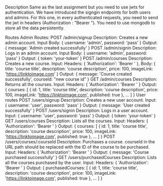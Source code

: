 Description
Same as the last assignment but you need to use jwts for authentication. We have introduced the signgin endpoints for both users and admins. For this one, in every authenticated requests, you need to send the jwt in headers (Authorization : "Bearer "). You need to use mongodb to store all the data persistently.

Routes
Admin Routes:
POST /admin/signup Description: Creates a new admin account. Input Body: { username: 'admin', password: 'pass' } Output: { message: 'Admin created successfully' }
POST /admin/signin Description: Logs in an admin account. Input Body: { username: 'admin', password: 'pass' } Output: { token: 'your-token' }
POST /admin/courses Description: Creates a new course. Input: Headers: { 'Authorization': 'Bearer ' }, Body: { title: 'course title', description: 'course description', price: 100, imageLink: 'https://linktoimage.com' } Output: { message: 'Course created successfully', courseId: "new course id" }
GET /admin/courses Description: Returns all the courses. Input: Headers: { 'Authorization': 'Bearer ' } Output: { courses: [ { id: 1, title: 'course title', description: 'course description', price: 100, imageLink: 'https://linktoimage.com', published: true }, ... ] }
User routes
POST /users/signup Description: Creates a new user account. Input: { username: 'user', password: 'pass' } Output: { message: 'User created successfully' }
POST /users/signin Description: Logs in a user account. Input: { username: 'user', password: 'pass' } Output: { token: 'your-token' }
GET /users/courses Description: Lists all the courses. Input: Headers: { 'Authorization': 'Bearer ' } Output: { courses: [ { id: 1, title: 'course title', description: 'course description', price: 100, imageLink: 'https://linktoimage.com', published: true }, ... ] }
POST /users/courses/:courseId Description: Purchases a course. courseId in the URL path should be replaced with the ID of the course to be purchased. Input: Headers: { 'Authorization': 'Bearer ' } Output: { message: 'Course purchased successfully' }
GET /users/purchasedCourses Description: Lists all the courses purchased by the user. Input: Headers: { 'Authorization': 'Bearer ' } Output: { purchasedCourses: [ { id: 1, title: 'course title', description: 'course description', price: 100, imageLink: 'https://linktoimage.com', published: true }, ... ] }